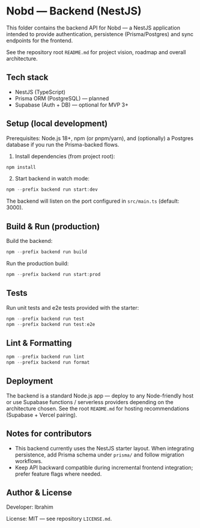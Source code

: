 # Nobd — Backend (NestJS)

This folder contains the backend API for Nobd — a NestJS application intended to provide authentication, persistence (Prisma/Postgres) and sync endpoints for the frontend.

See the repository root `README.md` for project vision, roadmap and overall architecture.

## Tech stack

- NestJS (TypeScript)
- Prisma ORM (PostgreSQL) — planned
- Supabase (Auth + DB) — optional for MVP 3+

## Setup (local development)

Prerequisites: Node.js 18+, npm (or pnpm/yarn), and (optionally) a Postgres database if you run the Prisma-backed flows.

1. Install dependencies (from project root):

```powershell
npm install
```

2. Start backend in watch mode:

```powershell
npm --prefix backend run start:dev
```

The backend will listen on the port configured in `src/main.ts` (default: 3000).

## Build & Run (production)

Build the backend:

```powershell
npm --prefix backend run build
```

Run the production build:

```powershell
npm --prefix backend run start:prod
```

## Tests

Run unit tests and e2e tests provided with the starter:

```powershell
npm --prefix backend run test
npm --prefix backend run test:e2e
```

## Lint & Formatting

```powershell
npm --prefix backend run lint
npm --prefix backend run format
```

## Deployment

The backend is a standard Node.js app — deploy to any Node-friendly host or use Supabase functions / serverless providers depending on the architecture chosen. See the root `README.md` for hosting recommendations (Supabase + Vercel pairing).

## Notes for contributors

- This backend currently uses the NestJS starter layout. When integrating persistence, add Prisma schema under `prisma/` and follow migration workflows.
- Keep API backward compatible during incremental frontend integration; prefer feature flags where needed.

## Author & License

Developer: Ibrahim

License: MIT — see repository `LICENSE.md`.
